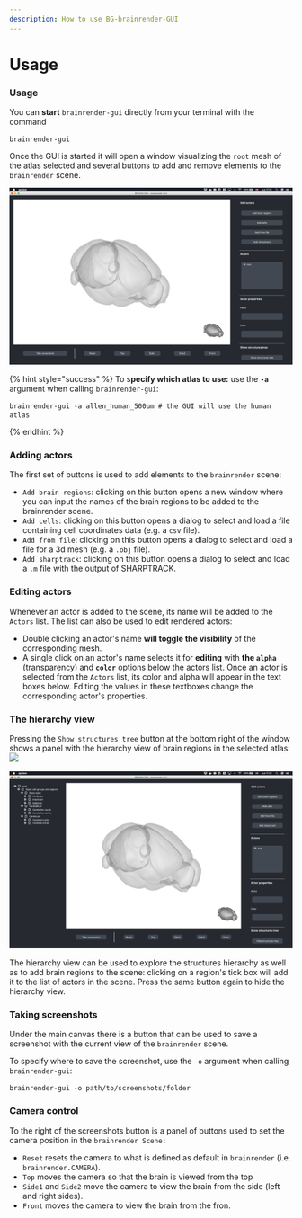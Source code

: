 ```yaml
---
description: How to use BG-brainrender-GUI
---
```


# Usage

### Usage

You can **start** `brainrender-gui` directly from your terminal with the command

```text
brainrender-gui
```

Once the GUI is started it will open a window visualizing the `root` mesh of the atlas selected and several buttons to add and remove elements to the `brainrender` scene.

![](../.gitbook/assets/app.png)

{% hint style="success" %}
To s**pecify which atlas to use:** use the **`-a`** argument when calling `brainrender-gui`:

```text
brainrender-gui -a allen_human_500um # the GUI will use the human atlas
```
{% endhint %}

### Adding actors

The first set of buttons is used to add elements to the `brainrender` scene:

* `Add brain regions`: clicking on this button opens a new window where  you can input the names of the brain regions to be added to the brainrender scene. 
* `Add cells`: clicking on this button opens a dialog to select and load a file containing cell coordinates data \(e.g. a `csv` file\). 
* `Add from file`: clicking on this button opens a dialog to select and load a file for a 3d mesh \(e.g. a `.obj` file\). 
* `Add sharptrack`: clicking on this button opens a dialog to select and load a `.m` file with the output of SHARPTRACK.



### Editing actors

Whenever an actor is added to the scene, its name will be added to the `Actors` list. The list can also be used to edit rendered actors:

* Double clicking an actor's name **will toggle the visibility** of the corresponding mesh. 
* A single click on an actor's name selects it for **editing** with **the `alpha`** \(transparency\) and **`color`** options below the actors list. Once an actor is selected from the `Actors` list, its color and alpha will appear in the text boxes below. Editing the values in these textboxes change the corresponding actor's properties.



### The hierarchy view

Pressing the `Show structures tree` button at the bottom right of the window shows a panel with the hierarchy view of brain regions in the selected atlas: ![](screenshots/app2.png)

![](../.gitbook/assets/app2.png)

The hierarchy view can be used to explore the structures hierarchy as well as to add brain regions to the scene: clicking on a region's tick box will add it to the list of actors in the scene. Press the same button again to hide the hierarchy view.



### Taking screenshots

Under the main canvas there is a button that can be used to save a screenshot with the current view of the `brainrender` scene. 

To specify where to save the screenshot, use the `-o` argument when calling `brainrender-gui`:

```text
brainrender-gui -o path/to/screenshots/folder
```

### Camera control

To the right of the screenshots button is a panel of buttons used to set the camera position in the `brainrender Scene:`

* `Reset` resets the camera to what is defined as default in `brainrender` \(i.e. `brainrender.CAMERA`\).
* `Top` moves the camera so that the brain is viewed from the top
* `Side1` and `Side2` move the camera to view the brain from the side \(left and right sides\).
* `Front` moves the camera to view the brain from the fron.

